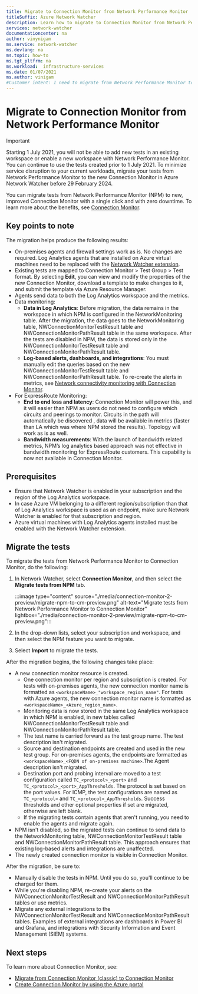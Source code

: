```yaml
---
title: Migrate to Connection Monitor from Network Performance Monitor
titleSuffix: Azure Network Watcher
description: Learn how to migrate to Connection Monitor from Network Performance Monitor.
services: network-watcher
documentationcenter: na
author: vinynigam
ms.service: network-watcher
ms.devlang: na
ms.topic: how-to
ms.tgt_pltfrm: na
ms.workload:  infrastructure-services
ms.date: 01/07/2021
ms.author: vinigam
#Customer intent: I need to migrate from Network Performance Monitor to Connection Monitor. 
---
```

# Migrate to Connection Monitor from Network Performance Monitor

> [!IMPORTANT]
> Starting 1 July 2021, you will not be able to add new tests in an existing workspace or enable a new workspace with Network Performance Monitor. You can continue to use the tests created prior to 1 July 2021. To minimize service disruption to your current workloads, migrate your tests from Network Performance Monitor to the new Connection Monitor in Azure Network Watcher before 29 February 2024.

You can migrate tests from Network Performance Monitor (NPM) to new, improved Connection Monitor with a single click and with zero downtime. To learn more about the benefits, see [Connection Monitor](./connection-monitor-overview.md).


## Key points to note

The migration helps produce the following results:

* On-premises agents and firewall settings work as is. No changes are required. Log Analytics agents that are installed on Azure virtual machines need to be replaced with the [Network Watcher extension](https://docs.microsoft.com/azure/virtual-machines/extensions/network-watcher-windows).
* Existing tests are mapped to Connection Monitor > Test Group > Test format. By selecting **Edit**, you can view and modify the properties of the new Connection Monitor, download a template to make changes to it, and submit the template via Azure Resource Manager.
* Agents send data to both the Log Analytics workspace and the metrics.
* Data monitoring:
   * **Data in Log Analytics**: Before migration, the data remains in the workspace in which NPM is configured in the NetworkMonitoring table. After the migration, the data goes to the NetworkMonitoring table, NWConnectionMonitorTestResult table and NWConnectionMonitorPathResult table in the same workspace. After the tests are disabled in NPM, the data is stored only in the NWConnectionMonitorTestResult table and NWConnectionMonitorPathResult table.
   * **Log-based alerts, dashboards, and integrations**: You must manually edit the queries based on the new NWConnectionMonitorTestResult table and NWConnectionMonitorPathResult table. To re-create the alerts in metrics, see [Network connectivity monitoring with Connection Monitor](./connection-monitor-overview.md#metrics-in-azure-monitor).
* For ExpressRoute Monitoring:
	* **End to end loss and latency**:  Connection Monitor will power this, and it will easier than NPM as users do not need to configure which circuits and peerings to monitor. Circuits in the path will automatically be discovered , data will be available in metrics (faster than LA which was where NPM stored the results). Topology will work as is as well.
	* **Bandwidth measurements**: With the launch of bandwidth related metrics, NPM’s log analytics based approach was not effective in bandwidth monitoring for ExpressRoute customers. This capability is now not available in Connection Monitor.
	
## Prerequisites

* Ensure that Network Watcher is enabled in your subscription and the region of the Log Analytics workspace. 
* In case Azure VM belonging to a different region/subscription than that of Log Analytics workspace is used as an endpoint, make sure Network Watcher is enabled for that subscription and region.   
* Azure virtual machines with Log Analytics agents installed must be enabled with the Network Watcher extension.

## Migrate the tests

To migrate the tests from Network Performance Monitor to Connection Monitor, do the following:

1. In Network Watcher, select **Connection Monitor**, and then select the **Migrate tests from NPM** tab. 

	:::image type="content" source="./media/connection-monitor-2-preview/migrate-npm-to-cm-preview.png" alt-text="Migrate tests from Network Performance Monitor to Connection Monitor" lightbox="./media/connection-monitor-2-preview/migrate-npm-to-cm-preview.png":::
	
1. In the drop-down lists, select your subscription and workspace, and then select the NPM feature you want to migrate. 
1. Select **Import** to migrate the tests.

After the migration begins, the following changes take place: 
* A new connection monitor resource is created.
   * One connection monitor per region and subscription is created. For tests with on-premises agents, the new connection monitor name is formatted as `<workspaceName>_"workspace_region_name"`. For tests with Azure agents, the new connection monitor name is formatted as `<workspaceName>_<Azure_region_name>`.
   * Monitoring data is now stored in the same Log Analytics workspace in which NPM is enabled, in new tables called NWConnectionMonitorTestResult table and NWConnectionMonitorPathResult table. 
   * The test name is carried forward as the test group name. The test description isn't migrated.
   * Source and destination endpoints are created and used in the new test group. For on-premises agents, the endpoints are formatted as `<workspaceName>_<FQDN of on-premises machine>`.The Agent description isn't migrated.
   * Destination port and probing interval are moved to a test configuration called `TC_<protocol>_<port>` and `TC_<protocol>_<port>_AppThresholds`. The protocol is set based on the port values. For ICMP, the test configurations are named as `TC_<protocol>` and `TC_<protocol>_AppThresholds`. Success thresholds and other optional properties if set are migrated, otherwise are left blank.
   * If the migrating tests contain agents that aren't running, you need to enable the agents and migrate again.
* NPM isn't disabled, so the migrated tests can continue to send data to the NetworkMonitoring table, NWConnectionMonitorTestResult table and NWConnectionMonitorPathResult table. This approach ensures that existing log-based alerts and integrations are unaffected.
* The newly created connection monitor is visible in Connection Monitor.

After the migration, be sure to:
* Manually disable the tests in NPM. Until you do so, you'll continue to be charged for them. 
* While you're disabling NPM, re-create your alerts on the NWConnectionMonitorTestResult and NWConnectionMonitorPathResult tables or use metrics. 
* Migrate any external integrations to the NWConnectionMonitorTestResult and NWConnectionMonitorPathResult tables. Examples of external integrations are dashboards in Power BI and Grafana, and integrations with Security Information and Event Management (SIEM) systems.


## Next steps

To learn more about Connection Monitor, see:
* [Migrate from Connection Monitor (classic) to Connection Monitor](./migrate-to-connection-monitor-from-connection-monitor-classic.md)
* [Create Connection Monitor by using the Azure portal](./connection-monitor-create-using-portal.md)
